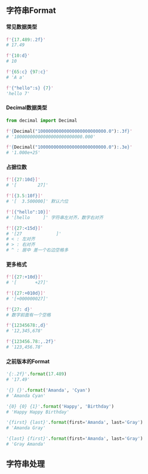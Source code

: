 ## 字符串Format
#### 常见数据类型
```py
f'{17.489:.2f}'
# 17.49

f'{10:d}'
# 10

f'{65:c} {97:c}'
# 'A a'

f'{"hello":s} {7}'
'hello 7'
```
#### Decimal数据类型
```py
from decimal import Decimal

f'{Decimal("10000000000000000000000000.0"):.3f}'
# '10000000000000000000000000.000'

f'{Decimal("10000000000000000000000000.0"):.3e}'
# '1.000e+25'
```
#### 占据位数
```py
f'[{27:10d}]'
# '[        27]'

f'[{3.5:10f}]'
# '[  3.500000]' 默认六位

f'[{"hello":10}]'
# '[hello     ]' 字符串左对齐，数字右对齐

f'[{27:<15d}]'
# '[27             ]'   
# < : 左对齐
# > : 右对齐
# ^ : 居中 差一个右边空格多
```
#### 更多格式
```py
f'[{27:+10d}]'
# '[       +27]'

f'[{27:+010d}]'
# '[+000000027]'

f'{27: d}'
# 数字前面有一个空格

f'{12345678:,d}'
# '12,345,678'

f'{123456.78:,.2f}'
# '123,456.78'
```
#### 之前版本的Format
```py
'{:.2f}'.format(17.489)
# '17.49'

'{} {}'.format('Amanda', 'Cyan')
# 'Amanda Cyan'

'{0} {0} {1}'.format('Happy', 'Birthday')
# 'Happy Happy Birthday'

'{first} {last}'.format(first='Amanda', last='Gray')
# 'Amanda Gray'

'{last} {first}'.format(first='Amanda', last='Gray')
# 'Gray Amanda'
```
## 字符串处理





































































